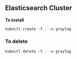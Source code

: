 ## Elasticsearch Cluster
**To install**
```shell
kubectl create -f . -n graylog
```
### To delete
```shell
kubectl delete -f . -n graylog
```
